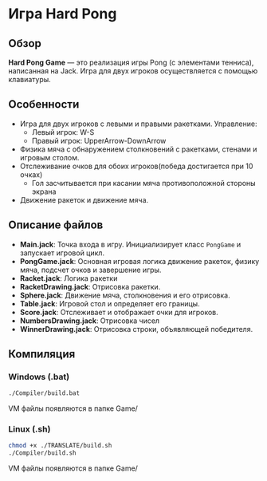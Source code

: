 # Игра Hard Pong

## Обзор
**Hard Pong Game** — это реализация игры Pong (с элементами тенниса), написанная на Jack. Игра для двух игроков осуществляется с помощью клавиатуры.

## Особенности
- Игра для двух игроков с левыми и правыми ракетками. Управление:
  - Левый игрок: W-S
  - Правый игрок: UpperArrow-DownArrow
- Физика мяча с обнаружением столкновений с ракетками, стенами и игровым столом.
- Отслеживание очков для обоих игроков(победа достигается при 10 очках)
  - Гол засчитывается при касании мяча противоположной стороны экрана
- Движение ракеток и движение мяча.

## Описание файлов
- **Main.jack**: Точка входа в игру. Инициализирует класс `PongGame` и запускает игровой цикл.
- **PongGame.jack**: Основная игровая логика движение ракеток, физику мяча, подсчет очков и завершение игры.
- **Racket.jack**: Логика ракетки
- **RacketDrawing.jack**: Отрисовка ракетки.
- **Sphere.jack**: Движение мяча, столкновения и его отрисовка.
- **Table.jack**: Игровой стол и определяет его границы.
- **Score.jack**: Отслеживает и отображает очки для игроков.
- **NumbersDrawing.jack**: Отрисовка чисел
- **WinnerDrawing.jack**: Отрисовка строки, объявляющей победителя.

## Компиляция
### Windows (.bat)
```cmd
./Compiler/build.bat
```
VM файлы появляются в папке Game/
### Linux (.sh)
```bash
chmod +x ./TRANSLATE/build.sh
./Compiler/build.sh
```
VM файлы появляются в папке Game/
